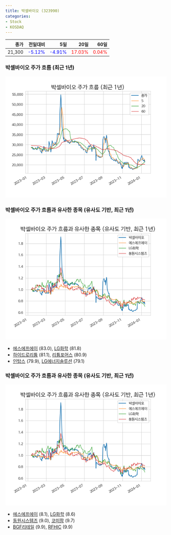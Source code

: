 ```yaml
---
title: 박셀바이오 (323990)
categories:
- Stock
- KOSDAQ
---
```


|종가|전일대비|5일|20일|60일|
|---:|-------:|--:|---:|---:|
|21,300|<span style="color: blue">-5.12%</span>|<span style="color: blue">-4.91%</span>|<span style="color: red">17.03%</span>|<span style="color: red">0.04%</span>|

<!-- more -->
### 박셀바이오 주가 흐름 (최근 1년)
![323990](/assets/images/stock/323990.png)


### 박셀바이오 주가 흐름과 유사한 종목 (유사도 기반, 최근 1년)
![323990](/assets/images/stock/323990_sim.png)

- [에스에프에이](/056190/) (83.0), [LG화학](/051910/) (81.8)
- [하이드로리튬](/101670/) (81.1), [리튬포어스](/073570/) (80.9)
- [인탑스](/049070/) (79.9), [LG에너지솔루션](/373220/) (79.1)


### 박셀바이오 주가 흐름과 유사한 종목 (유사도 기반, 최근 1년)
![323990](/assets/images/stock/323990_sim.png)

- [에스에프에이](/056190/) (8.1), [LG화학](/051910/) (8.6)
- [동원시스템즈](/014820/) (9.0), [코미팜](/041960/) (9.7)
- [BGF리테일](/282330/) (9.9), [RFHIC](/218410/) (9.9)